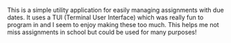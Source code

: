 This is a simple utility application for easily managing assignments with due dates.
It uses a TUI (Terminal User Interface) which was really fun to program in and I seem to enjoy making these too much.
This helps me not miss assignments in school but could be used for many purposes!